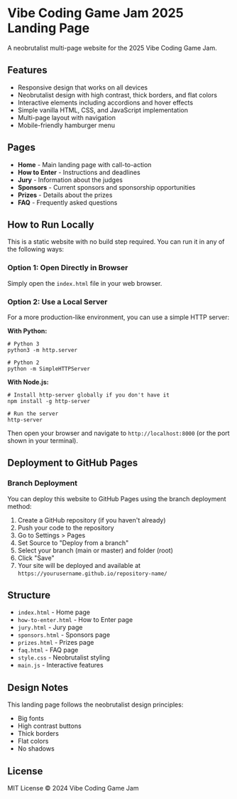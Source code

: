 # Vibe Coding Game Jam 2025 Landing Page

A neobrutalist multi-page website for the 2025 Vibe Coding Game Jam.

## Features

- Responsive design that works on all devices
- Neobrutalist design with high contrast, thick borders, and flat colors
- Interactive elements including accordions and hover effects
- Simple vanilla HTML, CSS, and JavaScript implementation
- Multi-page layout with navigation
- Mobile-friendly hamburger menu

## Pages

- **Home** - Main landing page with call-to-action
- **How to Enter** - Instructions and deadlines
- **Jury** - Information about the judges
- **Sponsors** - Current sponsors and sponsorship opportunities
- **Prizes** - Details about the prizes
- **FAQ** - Frequently asked questions

## How to Run Locally

This is a static website with no build step required. You can run it in any of the following ways:

### Option 1: Open Directly in Browser

Simply open the `index.html` file in your web browser.

### Option 2: Use a Local Server

For a more production-like environment, you can use a simple HTTP server:

**With Python:**
```
# Python 3
python3 -m http.server

# Python 2
python -m SimpleHTTPServer
```

**With Node.js:**
```
# Install http-server globally if you don't have it
npm install -g http-server

# Run the server
http-server
```

Then open your browser and navigate to `http://localhost:8000` (or the port shown in your terminal).

## Deployment to GitHub Pages

### Branch Deployment

You can deploy this website to GitHub Pages using the branch deployment method:

1. Create a GitHub repository (if you haven't already)
2. Push your code to the repository
3. Go to Settings > Pages
4. Set Source to "Deploy from a branch"
5. Select your branch (main or master) and folder (root)
6. Click "Save"
7. Your site will be deployed and available at `https://yourusername.github.io/repository-name/`

## Structure

- `index.html` - Home page
- `how-to-enter.html` - How to Enter page
- `jury.html` - Jury page
- `sponsors.html` - Sponsors page
- `prizes.html` - Prizes page
- `faq.html` - FAQ page
- `style.css` - Neobrutalist styling
- `main.js` - Interactive features

## Design Notes

This landing page follows the neobrutalist design principles:
- Big fonts
- High contrast buttons
- Thick borders
- Flat colors
- No shadows

## License

MIT License © 2024 Vibe Coding Game Jam 